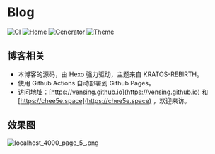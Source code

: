# Blog

[![CI](https://github.com/vensing/vensing.github.io/workflows/CI/badge.svg)](https://github.com/vensing/vensing.github.io/actions)
[![Home](https://img.shields.io/badge/Home-vensing-orange.svg)](https://vensing.com)
[![Generator](https://img.shields.io/badge/Generate-Hexo-blue.svg)](https://hexo.io)
[![Theme](https://img.shields.io/badge/Theme-KratosRebirth-blueviolet.svg)](https://github.com/Candinya/Kratos-Rebirth)

## 博客相关
- 本博客的源码，由 Hexo 强力驱动，主题来自 KRATOS-REBIRTH。
- 使用 Github Actions 自动部署到 Github Pages。
- 访问地址：[https://vensing.github.io](https://vensing.github.io) 和 [https://chee5e.space](https://chee5e.space) ，欢迎来访。

## 效果图
![localhost_4000_page_5_.png](https://cdn.jsdelivr.net/gh/vensing/static@master/image/T519d38N6Fkym7M.png)